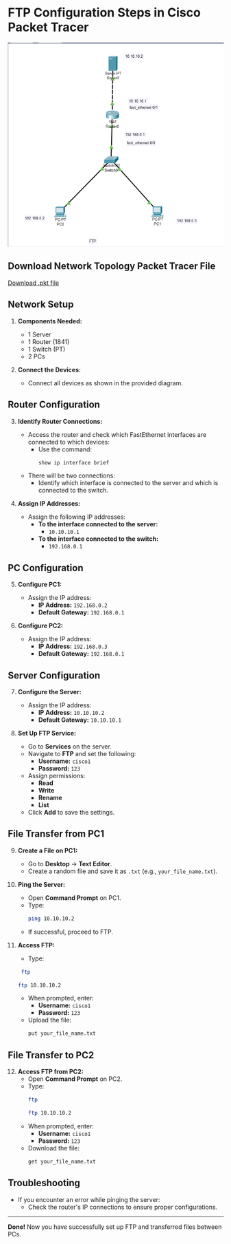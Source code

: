 # **FTP Configuration Steps in Cisco Packet Tracer**

![FTP Setup](./images/ftp.png)

## **Download Network Topology Packet Tracer File**

[Download .pkt file](./pkt/ftp.pkt)

## **Network Setup**

1. **Components Needed:**
   - 1 Server
   - 1 Router (1841)
   - 1 Switch (PT)
   - 2 PCs

2. **Connect the Devices:**
   - Connect all devices as shown in the provided diagram.

## **Router Configuration**

3. **Identify Router Connections:**
   - Access the router and check which FastEthernet interfaces are connected to which devices:
     - Use the command: 
       ```bash
       show ip interface brief
       ```
   - There will be two connections:
     - Identify which interface is connected to the server and which is connected to the switch.

4. **Assign IP Addresses:**
   - Assign the following IP addresses:
     - **To the interface connected to the server:** 
       - `10.10.10.1`
     - **To the interface connected to the switch:** 
       - `192.168.0.1`

## **PC Configuration**

5. **Configure PC1:**
   - Assign the IP address:
     - **IP Address:** `192.168.0.2`
     - **Default Gateway:** `192.168.0.1`

6. **Configure PC2:**
   - Assign the IP address:
     - **IP Address:** `192.168.0.3`
     - **Default Gateway:** `192.168.0.1`

## **Server Configuration**

7. **Configure the Server:**
   - Assign the IP address:
     - **IP Address:** `10.10.10.2`
     - **Default Gateway:** `10.10.10.1`

8. **Set Up FTP Service:**
   - Go to **Services** on the server.
   - Navigate to **FTP** and set the following:
     - **Username:** `cisco1`
     - **Password:** `123`
   - Assign permissions:
     - **Read**
     - **Write**
     - **Rename**
     - **List**
   - Click **Add** to save the settings.

## **File Transfer from PC1**

9. **Create a File on PC1:**
   - Go to **Desktop** → **Text Editor**.
   - Create a random file and save it as `.txt` (e.g., `your_file_name.txt`).

10. **Ping the Server:**
    - Open **Command Prompt** on PC1.
    - Type:
      ```bash
      ping 10.10.10.2
      ```
    - If successful, proceed to FTP.

11. **Access FTP:**
    - Type:
     ```bash
      ftp
      ```
      ```bash
      ftp 10.10.10.2
      ```
    - When prompted, enter:
      - **Username:** `cisco1`
      - **Password:** `123`
    - Upload the file:
      ```bash
      put your_file_name.txt
      ```

## **File Transfer to PC2**

12. **Access FTP from PC2:**
    - Open **Command Prompt** on PC2.
    - Type:
      ```bash
      ftp
      ```
      ```bash
      ftp 10.10.10.2
      ```
    - When prompted, enter:
      - **Username:** `cisco1`
      - **Password:** `123`
    - Download the file:
      ```bash
      get your_file_name.txt
      ```

## **Troubleshooting**

- If you encounter an error while pinging the server:
  - Check the router's IP connections to ensure proper configurations.

---

**Done!** Now you have successfully set up FTP and transferred files between PCs.
